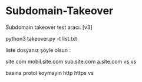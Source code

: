 # Subdomain-Takeover
Subdomain takeover test aracı. [v3]

python3 takeover.py -t list.txt

liste dosyanız şöyle olsun : 

site.com
mobil.site.com
sub.site.com
a.site.com vs vs

basına protol koymayın http https vs
